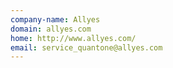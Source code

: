 ```yaml
---
company-name: Allyes
domain: allyes.com
home: http://www.allyes.com/
email: service_quantone@allyes.com
---
```




